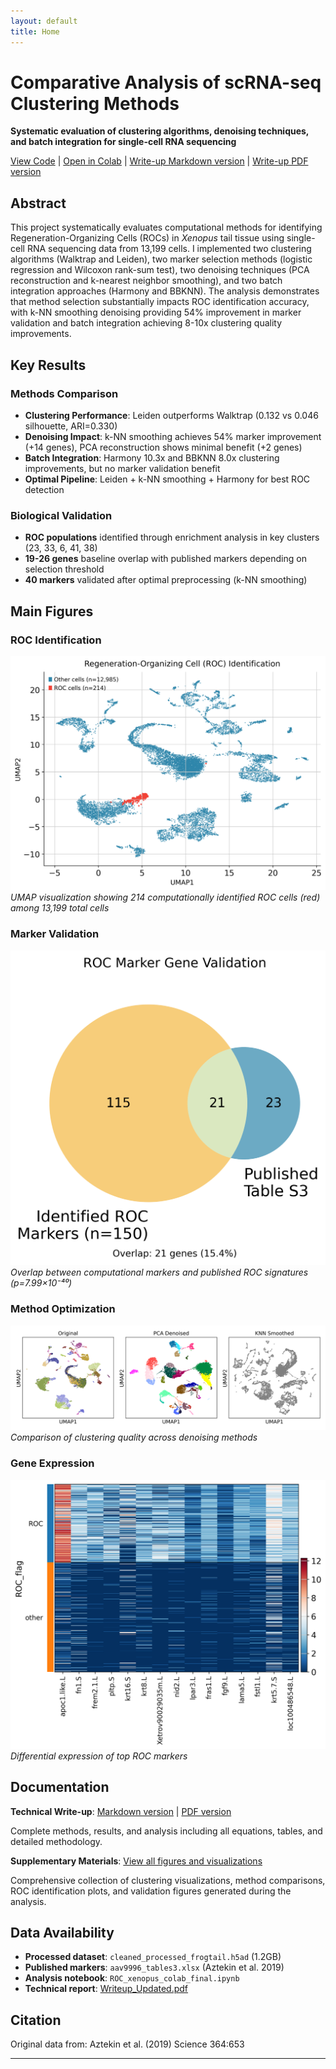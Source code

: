```yaml
---
layout: default
title: Home
---
```


# Comparative Analysis of scRNA-seq Clustering Methods

**Systematic evaluation of clustering algorithms, denoising techniques, and batch integration for single-cell RNA sequencing**

[View Code](https://github.com/db-d2/stat4243_proj1/blob/main/code/ROC_xenopus_colab_final.ipynb) | [Open in Colab](https://colab.research.google.com/github/db-d2/stat4243_proj1/blob/main/code/OC_xenopus_colab_final.ipynb) | [Write-up Markdown version](./Writeup.md) | [Write-up PDF version](./Writeup.pdf)

## Abstract

This project systematically evaluates computational methods for identifying Regeneration-Organizing Cells (ROCs) in *Xenopus* tail tissue using single-cell RNA sequencing data from 13,199 cells. I implemented two clustering algorithms (Walktrap and Leiden), two marker selection methods (logistic regression and Wilcoxon rank-sum test), two denoising techniques (PCA reconstruction and k-nearest neighbor smoothing), and two batch integration approaches (Harmony and BBKNN). The analysis demonstrates that method selection substantially impacts ROC identification accuracy, with k-NN smoothing denoising providing 54% improvement in marker validation and batch integration achieving 8-10x clustering quality improvements.

## Key Results

### Methods Comparison
- **Clustering Performance**: Leiden outperforms Walktrap (0.132 vs 0.046 silhouette, ARI=0.330)
- **Denoising Impact**: k-NN smoothing achieves 54% marker improvement (+14 genes), PCA reconstruction shows minimal benefit (+2 genes)
- **Batch Integration**: Harmony 10.3x and BBKNN 8.0x clustering improvements, but no marker validation benefit
- **Optimal Pipeline**: Leiden + k-NN smoothing + Harmony for best ROC detection

### Biological Validation
- **ROC populations** identified through enrichment analysis in key clusters (23, 33, 6, 41, 38)
- **19-26 genes** baseline overlap with published markers depending on selection threshold
- **40 markers** validated after optimal preprocessing (k-NN smoothing)

## Main Figures

### ROC Identification
![ROC Identification UMAP](./figures/figure1_roc_identification_improved.png)
*UMAP visualization showing 214 computationally identified ROC cells (red) among 13,199 total cells*

### Marker Validation
![Venn Diagram](./figures/figure_venn_validation.png)
*Overlap between computational markers and published ROC signatures (p=7.99×10⁻⁴⁰)*

### Method Optimization
![Denoising Comparison](./figures/denoising_comparison.png)
*Comparison of clustering quality across denoising methods*

### Gene Expression
![Gene Expression Heatmap](./figures/gene_expression_heatmap.png)
*Differential expression of top ROC markers*

## Documentation

**Technical Write-up**: [Markdown version](./Writeup.md) | [PDF version](./Writeup.pdf)

Complete methods, results, and analysis including all equations, tables, and detailed methodology.

**Supplementary Materials**: [View all figures and visualizations](./Supplementary_Materials.pdf)

Comprehensive collection of clustering visualizations, method comparisons, ROC identification plots, and validation figures generated during the analysis.

## Data Availability

- **Processed dataset**: `cleaned_processed_frogtail.h5ad` (1.2GB)
- **Published markers**: `aav9996_tables3.xlsx` (Aztekin et al. 2019)
- **Analysis notebook**: `ROC_xenopus_colab_final.ipynb`
- **Technical report**: [Writeup_Updated.pdf](./Writeup.pdf)

## Citation

Original data from: Aztekin et al. (2019) Science 364:653

---
